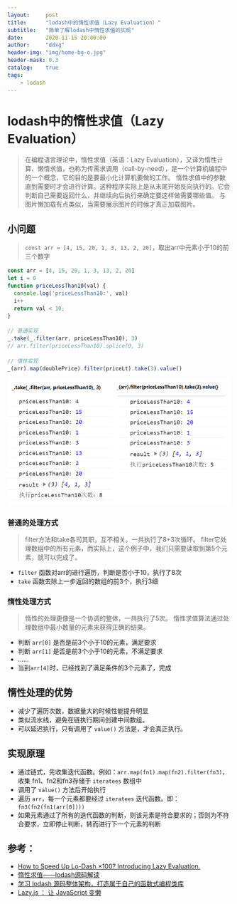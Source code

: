 ```yaml
---
layout:     post
title:      "lodash中的惰性求值（Lazy Evaluation）"
subtitle:   "简单了解lodash中惰性求值的实现"
date:       2020-11-15 20:00:00
author:     "ddxg"
header-img: "img/home-bg-o.jpg"
header-mask: 0.3
catalog:    true
tags:
    - lodash
---
```


# lodash中的惰性求值（Lazy Evaluation）
> 在编程语言理论中，惰性求值（英语：Lazy Evaluation），又译为惰性计算、懒惰求值，也称为传需求调用（call-by-need），是一个计算机编程中的一个概念，它的目的是要最小化计算机要做的工作。
> 惰性求值中的参数直到需要时才会进行计算。这种程序实际上是从末尾开始反向执行的。它会判断自己需要返回什么，并继续向后执行来确定要这样做需要哪些值。
> 与图片懒加载有点类似，当需要展示图片的时候才真正加载图片。

## 小问题
> ` const arr = [4, 15, 20, 1, 3, 13, 2, 20] `，取出arr中元素小于10的前三个数字

``` javascript
const arr = [4, 15, 20, 1, 3, 13, 2, 20]
let i = 0
function priceLessThan10(val) {
  console.log('priceLessThan10:', val)
  i++
  return val < 10;
}

// 普通实现
_.take(_.filter(arr, priceLessThan10), 3)
// arr.filter(priceLessThan10).splice(0, 3)

// 惰性实现
_(arr).map(doublePrice).filter(priceLt).take(3).value()
```

![jsBridge关系图](/img/2020/lodash/1.png)

### 普通的处理方式
> filter方法和take各司其职，互不相关。一共执行了8+3次循环。
> filter它处理数组中的所有元素，而实际上，这个例子中，我们只需要读取到第5个元素，就可以完成了。
- `filter` 函数对arr的进行遍历，判断是否小于10，执行了8次
- `take` 函数去除上一步返回的数组的前3个，执行3细


### 惰性处理方式
> 惰性的处理更像是一个协调的整体，一共执行了5次。
> 惰性求值算法通过处理数组中最小数量的元素来获得正确的结果。
- 判断 `arr[0]` 是否是前3个小于10的元素，满足要求
- 判断 `arr[1]` 是否是前3个小于10的元素，不满足要求
- ......
- 当到`arr[4]`时，已经找到了满足条件的3个元素了，完成


## 惰性处理的优势
- 减少了遍历次数，数据量大的时候性能提升明显
- 类似流水线，避免在链执行期间创建中间数组。
- 可以延迟执行，只有调用了 `value()` 方法是，才会真正执行。


## 实现原理

- 通过链式，先收集迭代函数。例如：`arr.map(fn1).map(fn2).filter(fn3)`，收集 fn1、fn2和fn3存储于 `iteratees` 数组中
- 调用了 `value()` 方法后开始执行
- 遍历 `arr`，每一个元素都要经过 `iteratees` 迭代函数。即：`fn3(fn2(fn1(arr[0])))`
- 如果元素通过了所有的迭代函数的判断，则该元素是符合要求的；否则为不符合要求，立即停止判断，转而进行下一个元素的判断


## 参考：
- [How to Speed Up Lo-Dash ×100? Introducing Lazy Evaluation.](http://filimanjaro.com/blog/2014/introducing-lazy-evaluation/)
- [惰性求值——lodash源码解读](https://cloud.tencent.com/developer/article/1494539)
- [学习 lodash 源码整体架构，打造属于自己的函数式编程类库](https://segmentfault.com/a/1190000020350442)
- [Lazy.js ： 让 JavaScript 变懒](https://segmentfault.com/a/1190000000358463)
